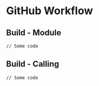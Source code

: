 # GitHub Workflow

## Build - Module

```
// Some code
```

## Build - Calling

```
// Some code
```
